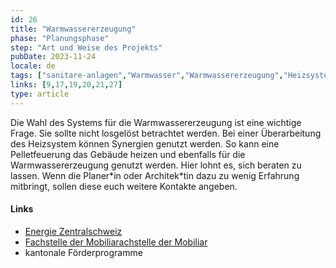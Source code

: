```yaml
---
id: 26
title: "Warmwassererzeugung"
phase: "Planungsphase"
step: "Art und Weise des Projekts"
pubDate: 2023-11-24
locale: de
tags: ["sanitare-anlagen","Warmwasser","Warmwassererzeugung","Heizsysteme"]
links: [9,17,19,20,21,27]
type: article
---
```


Die Wahl des Systems für die Warmwassererzeugung ist eine wichtige Frage. Sie sollte nicht losgelöst betrachtet werden. Bei einer Überarbeitung des Heizsystem können Synergien genutzt werden. So kann eine Pelletfeuerung das Gebäude heizen und ebenfalls für die Warmwassererzeugung genutzt werden. Hier lohnt es, sich beraten zu lassen. Wenn die Planer\*in oder Architek\*tin dazu zu wenig Erfahrung mitbringt, sollen diese euch weitere Kontakte angeben.

#### Links

- [Energie Zentralschweiz](energie-zentralschweiz.ch/fachinformationen/muken.html)
- [Fachstelle der Mobiliarachstelle der Mobiliar](buildigo.ch/de/article/energieberater)
- kantonale Förderprogramme
